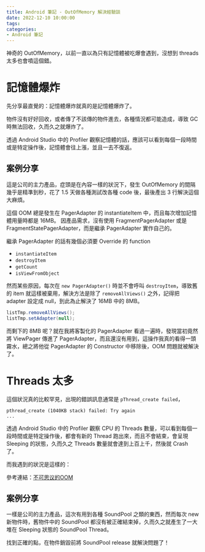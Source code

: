 ```yaml
---
title: Android 筆記 - OutOfMemory 解決經驗談
date: 2022-12-10 10:00:00
tags:
categories:
- Android 筆記
---
```


神奇的 OutOfMemory，以前一直以為只有記憶體被吃爆會遇到，沒想到 threads 太多也會噴這個錯。

<!--more-->

# 記憶體爆炸

先分享最直覺的：記憶體爆炸就真的是記憶體爆炸了。

物件沒有好好回收，或者傳了不該傳的物件進去，各種情況都可能造成，導致 GC 時無法回收，久而久之就爆炸了。

透過 Android Studio 中的 Profiler 觀察記憶體的話，應該可以看到每個一段時間或是特定操作後，記憶體會往上漲，並且一去不復返。

## 案例分享

這是公司的主力產品，症頭是在內容一樣的狀況下，發生 OutOfMemory 的間隔幾乎是精準到秒，花了 1.5 天做各種測試改各種 code 後，最後產出 3 行解決這個大麻煩。

這個 OOM 總是發生在 PagerAdapter 的 instantiateItem 中，而且每次增加記憶體用量時都是 16MB。
因產品需求，沒有使用 FragmentPagerAdapter 或是 FragmentStatePagerAdapter，而是繼承 PagerAdapter 實作自己的。

繼承 PagerAdapter 的話有幾個必須要 Override 的 function

- `instantiateItem`
- `destroyItem`
- `getCount`
- `isViewFromObject`

然而某些原因，每次在 `new PagerAdapter()` 時並不會呼叫 `destroyItem`，導致舊的 item 就這樣被棄用，解決方法是除了 `removeAllViews()` 之外，記得把 adapter 設定成 null，到此為止解決了 16MB 中的 8MB。

```java
listTmp.removeAllViews();
listTmp.setAdapter(null);
```

而剩下的 8MB 呢？就在我將客製化的 PagerAdapter 看過一遍時，發現當初竟然將 ViewPager 傳進了 PagerAdapter，而且還沒有用到，這操作我真的看得一頭霧水，總之將他從 PagerAdapter 的 Constructor 中移除後，OOM 問題就被解決了。

# Threads 太多


這個狀況真的比較罕見，出現的錯誤訊息通常是 `pThread_create failed`，

```log
pthread_create (1040KB stack) failed: Try again
...
```

透過 Android Studio 中的 Profiler 觀察 CPU 的 Threads 數量，可以看到每個一段時間或是特定操作後，都會有新的 Thread 跑出來，而且不會結束，會呈現 Sleeping 的狀態，久而久之 Threads 數量就會達到上百上千，然後就 Crash 了。

而我遇到的狀況是這樣的：

參考連結：[不可思议的OOM](https://www.jianshu.com/p/e574f0ffdb42)

## 案例分享

一樣是公司的主力產品，這次有用到各種 SoundPool 之類的東西，然而每次 new 新物件時，舊物件中的 SoundPool 都沒有被正確結束掉，久而久之就產生了一大堆在 Sleeping 狀態的 SoundPool Thread。

找到正確的點，在物件銷毀前將 SoundPool release 就解決問題了！
